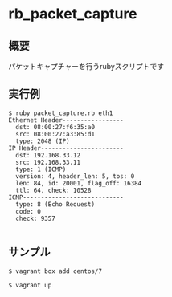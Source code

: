 # rb_packet_capture
## 概要
パケットキャプチャーを行うrubyスクリプトです

## 実行例
```
$ ruby packet_capture.rb eth1
Ethernet Header-----------------
  dst: 08:00:27:f6:35:a0
  src: 08:00:27:a3:85:d1
  type: 2048 (IP)
IP Header-----------------------
  dst: 192.168.33.12
  src: 192.168.33.11
  type: 1 (ICMP)
  version: 4, header_len: 5, tos: 0
  len: 84, id: 20001, flag_off: 16384
  ttl: 64, check: 10528
ICMP----------------------------
  type: 8 (Echo Request)
  code: 0
  check: 9357
  
```

## サンプル
```
$ vagrant box add centos/7

$ vagrant up

```
